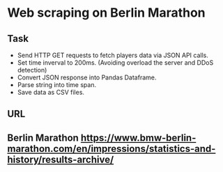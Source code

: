 # Web scraping on Berlin Marathon

## Task

- Send HTTP GET requests to fetch players data via JSON API calls.
- Set time inverval to 200ms. (Avoiding overload the server and DDoS detection)
- Convert JSON response into Pandas Dataframe.
- Parse string into time span.
- Save data as CSV files.

## URL

Berlin Marathon
<https://www.bmw-berlin-marathon.com/en/impressions/statistics-and-history/results-archive/>
- 
